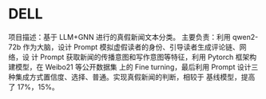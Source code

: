 # DELL
项目描述：基于 LLM+GNN 进行的真假新闻文本分类。  主要负责：利用 qwen2-72b 作为大脑，设计 Prompt 模拟虚假读者的身份、引导读者生成评论链、网络，设  计 Prompt 获取新闻的传播意图和写作意图等特征，利用 Pytorch 框架构建模型，在 Weibo21 等公开数据集  上的 Fine turning，最后利用 Prompt 设计三种集成方式置信度、选择、普通。实现真假新闻的判断，相较于  基线模型，提高了 17%，15%。
